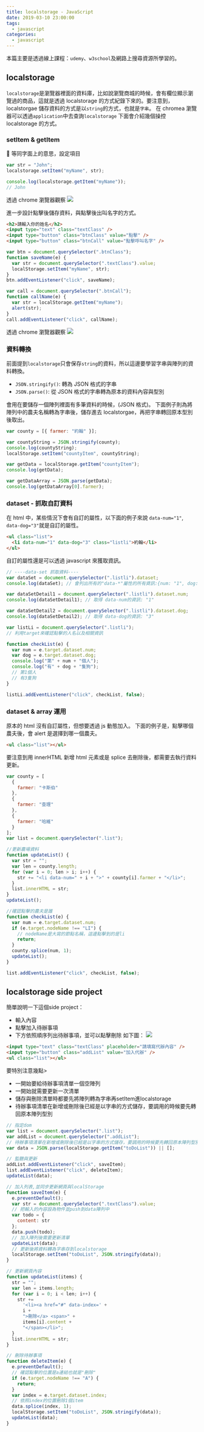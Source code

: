 ```yaml
---
title: localstorage - JavaScript
date: 2019-03-10 23:00:00
tags:
  - javascript
categories:
  - javascript
---
```

本篇主要是透過線上課程：`udemy`、`w3school`及網路上搜尋資源所學習的。

## localstorage

`localstorage`是瀏覽器裡面的資料庫，比如說瀏覽商城的時候，會有欄位顯示瀏覽過的商品，這就是透過 localstorage 的方式紀錄下來的。要注意到，localstorgae 儲存資料的方式是以`string`的方式，也就是`字串`。
在 chromea 瀏覽器可以透過`application`中去查詢`localstorage`
下面會介紹幾個操控 localstorage 的方式。

### setItem & getItem

 等同字面上的意思，設定項目

```js
var str = "John";
localstorage.setItem("myName", str);

console.log(localstorage.getItem("myName"));
// John
```

透過 chrome 瀏覽器觀察
![](https://i.imgur.com/KTNnIlh.png)

進一步設計點擊後儲存資料，與點擊後出叫名字的方式。

```html
<h2>請輸入你的姓名</h2>
<input type="text" class="textClass" />
<input type="button" class="btnClass" value="點擊" />
<input type="button" class="btnCall" value="點擊呼叫名字" />
```

```js
var btn = document.querySelector(".btnClass");
function saveName(e) {
  var str = document.querySelector(".textClass").value;
  localStorage.setItem("myName", str);
}
btn.addEventListener("click", saveName);

var call = document.querySelector(".btnCall");
function callName(e) {
  var str = localStorage.getItem("myName");
  alert(str);
}
call.addEventListener("click", callName);
```

透過 chrome 瀏覽器觀察
![](https://i.imgur.com/M2qioTs.png)

### 資料轉換

前面提到`localstorage`只會保存`string`的資料，所以這邊要學習字串與陣列的資料轉換。

- `JSON.stringify()`: 轉為 JSON 格式的字串
- `JSON.parse()`: 從 JSON 格式的字串轉為原本的資料內容與型別

會用在要儲存一個陣列裡面有多筆資料的時候，(JSON 格式)。
下面例子則為將陣列中的農夫名稱轉為字串後，儲存進去 localstorgae，再把字串轉回原本型別後取出。

```js
var county = [{ farmer: "約翰" }];

var countyString = JSON.stringify(county);
console.log(countyString);
localStorage.setItem("countyItem", countyString);

var getData = localStorage.getItem("countyItem");
console.log(getData);

var getDataArray = JSON.parse(getData);
console.log(getDataArray[0].farmer);
```

### dataset - 抓取自訂資料

在 html 中，某些情況下會有自訂的屬性，以下面的例子來說
`data-num="1"`, `data-dog="3"`就是自訂的屬性。

```html
<ul class="list">
  <li data-num="1" data-dog="3" class="listli">約翰</li>
</ul>
```

自訂的屬性還是可以透過 javascript 來獲取資訊。

```js
// ----data-set 抓取資料----
var dataSet = document.querySelector(".listli").dataset;
console.log(dataSet); // 會列出所有的"data-*"屬性的所有資訊:{num: "1", dog: "3"}

var dataSetDetail1 = document.querySelector(".listli").dataset.num;
console.log(dataSetDetail1); // 取得 data-num的資訊: "1"

var dataSetDetail2 = document.querySelector(".listli").dataset.dog;
console.log(dataSetDetail2); // 取得 data-dog的資訊: "3"

var listLi = document.querySelector(".listli");
// 利用target來確認點擊的人名以及相關資訊

function checkList(e) {
  var num = e.target.dataset.num;
  var dog = e.target.dataset.dog;
  console.log("第" + num + "個人");
  console.log("有" + dog + "隻狗");
  // 第1個人
  // 有3隻狗
}

listLi.addEventListener("click", checkList, false);
```

### dataset & array 運用

原本的 html 沒有自訂屬性，但想要透過 js 動態加入。
下面的例子是，點擊哪個農夫後，會 alert 是選擇到哪一個農夫。

```html
<ul class="list"></ul>
```

要注意到用 innerHTML 新增 html 元素或是 splice 去刪除後，都需要去執行資料更新。

```js
var county = [
  {
    farmer: "卡斯伯"
  },
  {
    farmer: "查理"
  },
  {
    farmer: "哈維"
  }
];
var list = document.querySelector(".list");

//更新農場資料
function updateList() {
  var str = "";
  var len = county.length;
  for (var i = 0; len > i; i++) {
    str += "<li data-num=" + i + ">" + county[i].farmer + "</li>";
  }
  list.innerHTML = str;
}
updateList();

//確認點擊的農夫是誰
function checkList(e) {
  var num = e.target.dataset.num;
  if (e.target.nodeName !== "LI") {
    // nodeName是大寫的節點名稱，這邊點擊到的是li
    return;
  }
  county.splice(num, 1);
  updateList();
}

list.addEventListener("click", checkList, false);
```

## localstorage side project
簡單說明一下這個side project：
- 輸入內容
- 點擊加入待辦事項
- 下方依照順序列出待辦事項，並可以點擊刪除
如下圖：
![](https://i.imgur.com/qtwNZ3Y.png)

```html
<input type="text" class="textClass" placeholder="請填寫代辦內容" />
<input type="button" class="addList" value="加入代辦" />
<ul class="list"></ul>
```

要特別注意幾點>
- 一開始要給待辦事項清單一個空陣列
- 一開始就需要更新一次清單
- 儲存與刪除清單時都要先將陣列轉為字串再setItem進localstorage
- 待辦事項清單在新增或刪除後已經是以字串的方式儲存，要調用的時候要先轉回原本陣列型別

```js
// 指定dom
var list = document.querySelector(".list");
var addList = document.querySelector(".addList");
// 待辦事項清單在新增或刪除後已經是以字串的方式儲存，要調用的時候要先轉回原本陣列型別
var data = JSON.parse(localStorage.getItem("toDoList")) || [];

// 監聽與更新
addList.addEventListener("click", saveItem);
list.addEventListener("click", deleteItem);
updateList(data);

// 加入列表,並同步更新網頁與localStorage
function saveItem(e) {
  e.preventDefault();
  var str = document.querySelector(".textClass").value;
  // 把輸入的內容設為物件並push到data陣列中
  var todo = {
    content: str
  };
  data.push(todo);
  // 加入陣列後需要更新清單
  updateList(data);
  // 更新後將資料轉為字串存到localstorage
  localStorage.setItem("toDoList", JSON.stringify(data));
}

// 更新網頁內容
function updateList(items) {
  str = "";
  var len = items.length;
  for (var i = 0; i < len; i++) {
    str +=
      '<li><a href="#" data-index=' +
      i +
      ">刪除</a> <span>" +
      items[i].content +
      "</span></li>";
  }
  list.innerHTML = str;
}

// 刪除待辦事項
function deleteItem(e) {
  e.preventDefault();
  // 確認點擊的位置是a連結也就是"刪除"
  if (e.target.nodeName !== "A") {
    return;
  }
  var index = e.target.dataset.index;
  // 依照index的位置刪除1個item
  data.splice(index, 1);
  localStorage.setItem("toDoList", JSON.stringify(data));
  updateList(data);
}
```
